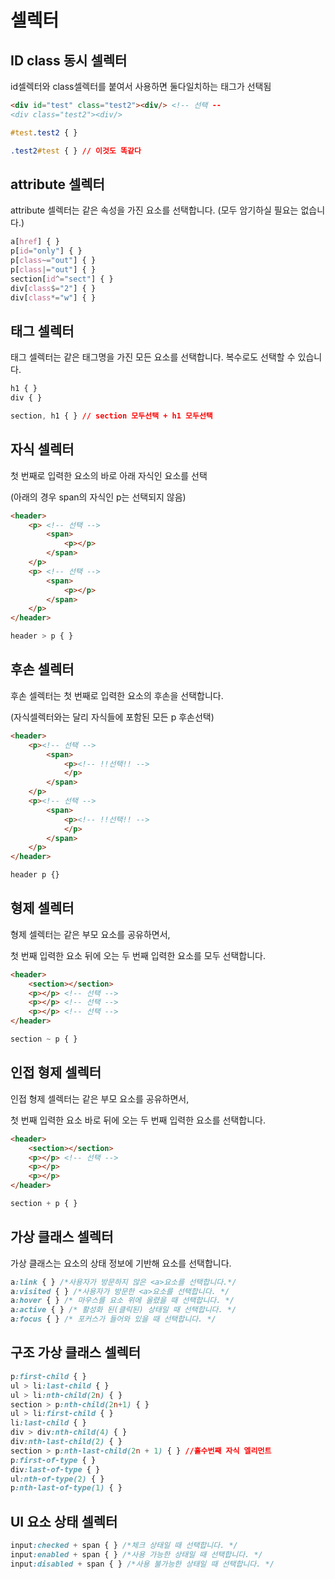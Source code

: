 # 셀렉터

## ****ID class 동시 셀렉터****

id셀렉터와 class셀렉터를 붙여서 사용하면 둘다일치하는 태그가 선택됨

```html
<div id="test" class="test2"><div/> <!-- 선택 --
<div class="test2"><div/>
```

```css
#test.test2 { }

.test2#test { } // 이것도 똑같다
```

## ****attribute 셀렉터****

attribute 셀렉터는 같은 속성을 가진 요소를 선택합니다. (모두 암기하실 필요는 없습니다.)

```css
a[href] { }
p[id="only"] { }
p[class~="out"] { }
p[class|="out"] { }
section[id^="sect"] { }
div[class$="2"] { }
div[class*="w"] { }
```

## 태그 셀렉터

태그 셀렉터는 같은 태그명을 가진 모든 요소를 선택합니다. 복수로도 선택할 수 있습니다.

```css
h1 { }
div { }

section, h1 { } // section 모두선택 + h1 모두선택
```

## 자식 셀렉터

첫 번째로 입력한 요소의 바로 아래 자식인 요소를 선택

(아래의 경우 span의 자식인 p는 선택되지 않음)

```html
<header>
	<p> <!-- 선택 -->
		<span>
			<p></p>
		</span>
	</p>
	<p> <!-- 선택 -->
		<span>
			<p></p>
		</span>
	</p>
</header>
```

```css
header > p { }
```

## 후손 셀렉터

후손 셀렉터는 첫 번째로 입력한 요소의 후손을 선택합니다.

(자식셀렉터와는 달리 자식들에 포함된 모든 p 후손선택)

```html
<header>
	<p><!-- 선택 -->
		<span>
			<p><!-- !!선택!! -->
			</p>
		</span>
	</p>
	<p><!-- 선택 -->
		<span>
			<p><!-- !!선택!! -->
			</p>
		</span>
	</p>
</header>
```

```css
header p {}
```

## 형제 셀렉터

형제 셀렉터는 같은 부모 요소를 공유하면서,

첫 번째 입력한 요소 뒤에 오는 두 번째 입력한 요소를 모두 선택합니다.

```html
<header>
	<section></section>
	<p></p> <!-- 선택 -->
	<p></p> <!-- 선택 -->
	<p></p> <!-- 선택 -->
</header>
```

```css
section ~ p { }
```

## ****인접 형제 셀렉터****

인접 형제 셀렉터는 같은 부모 요소를 공유하면서,

첫 번째 입력한 요소 바로 뒤에 오는 두 번째 입력한 요소를 선택합니다.

```html
<header>
	<section></section>
	<p></p> <!-- 선택 -->
	<p></p>
	<p></p>
</header>
```

```css
section + p { }
```

## ****가상 클래스 셀렉터****

가상 클래스는 요소의 상태 정보에 기반해 요소를 선택합니다.

```css
a:link { } /*사용자가 방문하지 않은 <a>요소를 선택합니다.*/
a:visited { } /*사용자가 방문한 <a>요소를 선택합니다. */
a:hover { } /* 마우스를 요소 위에 올렸을 때 선택합니다. */
a:active { } /* 활성화 된(클릭된) 상태일 때 선택합니다. */
a:focus { } /* 포커스가 들어와 있을 때 선택합니다. */
```

## ****구조 가상 클래스 셀렉터****

```css
p:first-child { }
ul > li:last-child { }
ul > li:nth-child(2n) { }
section > p:nth-child(2n+1) { }
ul > li:first-child { }
li:last-child { }
div > div:nth-child(4) { }
div:nth-last-child(2) { }
section > p:nth-last-child(2n + 1) { } //홀수번째 자식 엘리먼트
p:first-of-type { }
div:last-of-type { }
ul:nth-of-type(2) { }
p:nth-last-of-type(1) { }
```

## UI 요소 상태 셀렉터

```css
input:checked + span { } /*체크 상태일 때 선택합니다. */
input:enabled + span { } /*사용 가능한 상태일 때 선택합니다. */
input:disabled + span { } /*사용 불가능한 상태일 때 선택합니다. */
```